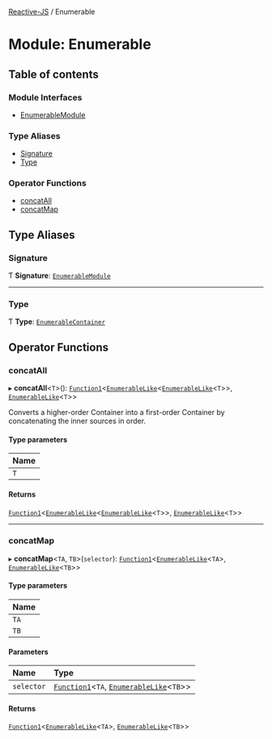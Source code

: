 [Reactive-JS](../README.md) / Enumerable

# Module: Enumerable

## Table of contents

### Module Interfaces

- [EnumerableModule](../interfaces/Enumerable.EnumerableModule.md)

### Type Aliases

- [Signature](Enumerable.md#signature)
- [Type](Enumerable.md#type)

### Operator Functions

- [concatAll](Enumerable.md#concatall)
- [concatMap](Enumerable.md#concatmap)

## Type Aliases

### Signature

Ƭ **Signature**: [`EnumerableModule`](../interfaces/Enumerable.EnumerableModule.md)

___

### Type

Ƭ **Type**: [`EnumerableContainer`](../interfaces/Observable.EnumerableContainer.md)

## Operator Functions

### concatAll

▸ **concatAll**<`T`\>(): [`Function1`](functions.md#function1)<[`EnumerableLike`](../interfaces/types.EnumerableLike.md)<[`EnumerableLike`](../interfaces/types.EnumerableLike.md)<`T`\>\>, [`EnumerableLike`](../interfaces/types.EnumerableLike.md)<`T`\>\>

Converts a higher-order Container into a first-order
Container by concatenating the inner sources in order.

#### Type parameters

| Name |
| :------ |
| `T` |

#### Returns

[`Function1`](functions.md#function1)<[`EnumerableLike`](../interfaces/types.EnumerableLike.md)<[`EnumerableLike`](../interfaces/types.EnumerableLike.md)<`T`\>\>, [`EnumerableLike`](../interfaces/types.EnumerableLike.md)<`T`\>\>

___

### concatMap

▸ **concatMap**<`TA`, `TB`\>(`selector`): [`Function1`](functions.md#function1)<[`EnumerableLike`](../interfaces/types.EnumerableLike.md)<`TA`\>, [`EnumerableLike`](../interfaces/types.EnumerableLike.md)<`TB`\>\>

#### Type parameters

| Name |
| :------ |
| `TA` |
| `TB` |

#### Parameters

| Name | Type |
| :------ | :------ |
| `selector` | [`Function1`](functions.md#function1)<`TA`, [`EnumerableLike`](../interfaces/types.EnumerableLike.md)<`TB`\>\> |

#### Returns

[`Function1`](functions.md#function1)<[`EnumerableLike`](../interfaces/types.EnumerableLike.md)<`TA`\>, [`EnumerableLike`](../interfaces/types.EnumerableLike.md)<`TB`\>\>
